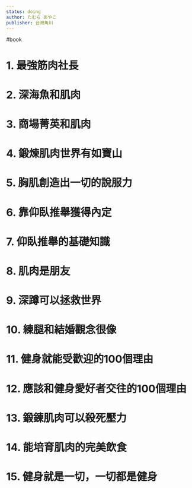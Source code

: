 ```yaml
---
status: doing
author: たむら あやこ
publisher: 台灣角川
---
```

#book 
# 1. 最強筋肉社長

# 2. 深海魚和肌肉

# 3. 商場菁英和肌肉

# 4. 鍛煉肌肉世界有如寶山

# 5. 胸肌創造出一切的說服力

# 6. 靠仰臥推舉獲得內定

# 7. 仰臥推舉的基礎知識

# 8. 肌肉是朋友

# 9. 深蹲可以拯救世界

# 10. 練腿和結婚觀念很像

# 11. 健身就能受歡迎的100個理由

# 12. 應該和健身愛好者交往的100個理由

# 13. 鍛鍊肌肉可以殺死壓力

# 14. 能培育肌肉的完美飲食

# 15. 健身就是一切，一切都是健身

